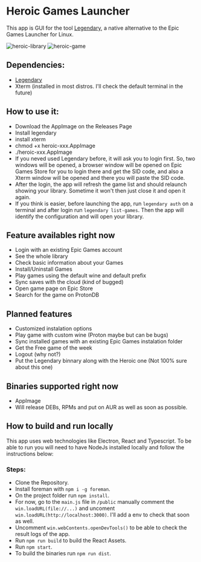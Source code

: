 # Heroic Games Launcher

This app is GUI for the tool [Legendary](https://github.com/derrod/legendary), a native alternative to the Epic Games Launcher for Linux.

![heroic-library](https://user-images.githubusercontent.com/26871415/103409170-c68f6b00-4b65-11eb-8d79-ba5ae1a58e74.png)
![heroic-game](https://user-images.githubusercontent.com/26871415/103409190-e3c43980-4b65-11eb-8980-dd675420e867.png)

## Dependencies:
- [Legendary](https://github.com/derrod/legendary)
- Xterm (installed in most distros. I'll check the default terminal in the future)

## How to use it:
- Download the AppImage on the Releases Page
- Install legendary
- install xterm
- chmod +x heroic-xxx.AppImage
- ./heroic-xxx.AppImage
- If you neved used Legendary before, it will ask you to login first. So, two windows will be opened, a browser window will be opened on Epic Games Store for you to login there and get the SID code, and also a Xterm window will be opened and there you will paste the SID code.
- After the login, the app will refresh the game list and should relaunch showing your library. Sometime it won't then just close it and open it again.
- If you think is easier, before launching the app, run `legendary auth` on a terminal and after login run `legendary list-games`. Then the app will identify the configuration and will open your library.

## Feature availables right now
- Login with an existing Epic Games account
- See the whole library
- Check basic information about your Games
- Install/Uninstall Games
- Play games using the default wine and default prefix
- Sync saves with the cloud (kind of bugged)
- Open game page on Epic Store
- Search for the game on ProtonDB


## Planned features
- Customized instalation options
- Play game with custom wine (Proton maybe but can be bugs)
- Sync installed games with an existing Epic Games instalation folder
- Get the Free game of the week
- Logout (why not?)
- Put the Legendary binnary along with the Heroic one (Not 100% sure about this one)

## Binaries supported right now
- AppImage
- Will release DEBs, RPMs and put on AUR as well as soon as possible.

## How to build and run locally

This app uses web technologies like Electron, React and Typescript.
To be able to run you will need to have NodeJs installed locally and follow the instructions below:

### Steps:
  - Clone the Repository.
  - Install foreman with `npm i -g foreman`.
  - On the project folder run `npm install`.
  - For now, go to the `main.js` file in `/public` manually comment the `win.loadURL(file://...)` and uncoment `win.loadURL(http://localhost:3000)`. I'll add a env to check that soon as well.
  - Uncomment `win.webContents.openDevTools()` to be able to check the result logs of the app.
  - Run `npm run build` to build the React Assets.
  - Run `npm start`.
  - To build the binaries run `npm run dist`.
